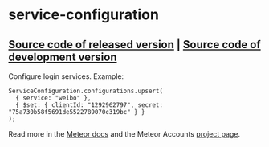 # service-configuration
[Source code of released version](https://github.com/meteor/meteor/tree/master/packages/service-configuration) | [Source code of development version](https://github.com/meteor/meteor/tree/master/packages/service-configuration)
---

Configure login services. Example:

```
ServiceConfiguration.configurations.upsert(
  { service: "weibo" },
  { $set: { clientId: "1292962797", secret: "75a730b58f5691de5522789070c319bc" } }
);
```

Read more in the [Meteor
docs](http://docs.meteor.com/#meteor_loginwithexternalservice) and the
Meteor Accounts [project page](https://www.meteor.com/accounts).
